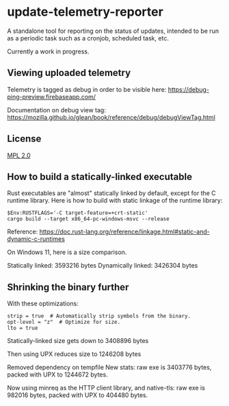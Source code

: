 # update-telemetry-reporter

A standalone tool for reporting on the status of updates, intended to be run
as a periodic task such as a cronjob, scheduled task, etc.

Currently a work in progress.

## Viewing uploaded telemetry

Telemetry is tagged as debug in order to be visible here: https://debug-ping-preview.firebaseapp.com/

Documentation on debug view tag: https://mozilla.github.io/glean/book/reference/debug/debugViewTag.html

## License

[MPL 2.0](http://mozilla.org/MPL/2.0/)

## How to build a statically-linked executable

Rust executables are "almost" statically linked by default, except for
the C runtime library. Here is how to build with static linkage of the runtime library:

```
$Env:RUSTFLAGS='-C target-feature=+crt-static'
cargo build --target x86_64-pc-windows-msvc --release
```

Reference: https://doc.rust-lang.org/reference/linkage.html#static-and-dynamic-c-runtimes

On Windows 11, here is a size comparison. 

Statically linked: 3593216 bytes
Dynamically linked: 3426304 bytes

## Shrinking the binary further

With these optimizations:

```
strip = true  # Automatically strip symbols from the binary.
opt-level = "z"  # Optimize for size.
lto = true
```

Statically-linked size gets down to 3408896 bytes

Then using UPX reduces size to 1246208 bytes


Removed dependency on tempfile New stats: raw exe is 3403776 bytes, packed with UPX to 1244672 bytes.


Now using minreq as the HTTP client library, and native-tls: raw exe is 982016 bytes, packed with UPX to 404480 bytes.
